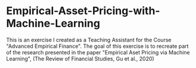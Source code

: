 # Empirical-Asset-Pricing-with-Machine-Learning
This is an exercise I created as a Teaching Assistant for the Course "Advanced Empirical Finance". The goal of this exercise is to recreate part of the research presented in the paper "Empirical Aset Pricing via Machine Learning", (The Review of Financial Studies, Gu et al., 2020)
